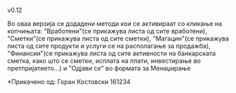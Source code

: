 v0.12

Во оваа верзија се додадени методи кои се активираат со кликање на копчињата: "Вработени"(се прикажува листа од сите вработени), "Сметки"(се прикажува листа од сите сметки), "Магацин"(се прикажува листа од сите продукти и услуги се на располагање за продажба), "Финансии"(се прикажува листа од сите активности на банкарската сметка, како што се сметки, исплата на плати, инвестирање во претпријатието...) и "Одјави се" во формата за Менаџирање

*Прикачено од: Горан Костовски 161234
